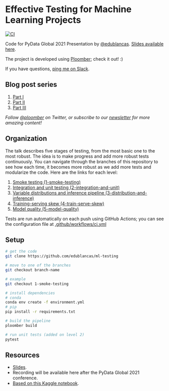 # Effective Testing for Machine Learning Projects

[![CI](https://github.com/edublancas/ml-testing/workflows/CI/badge.svg)](https://github.com/edublancas/ml-testing/workflows/CI/badge.svg)


Code for PyData Global 2021 Presentation by [@edublancas](https://twitter.com/intent/follow?screen_name=edublancas). [Slides available here](https://blancas.io/talks/pydata-21.pdf).

The project is developed using [Ploomber](https://github.com/ploomber/ploomber); check it out! :)

If you have questions, [ping me on Slack](https://ploomber.io/community/).

## Blog post series

1. [Part I](https://ploomber.io/blog/ml-testing-i/)
2. [Part II](https://ploomber.io/blog/ml-testing-ii/)
3. [Part III](https://ploomber.io/blog/ml-testing-iii/)

*Follow [@ploomber](https://twitter.com/intent/follow?screen_name=ploomber) on Twitter, or subscribe to our [newsletter](https://www.getrevue.co/profile/ploomber) for more amazing content!*

## Organization

The talk describes five stages of testing, from the most basic one to the most robust. The idea is to make progress and add more robust tests continuously. You can navigate through the branches of this repository to see how each time, it becomes more robust as we add more tests and modularize the code. Here are the links for each level:

1. [Smoke testing (1-smoke-testing)](https://github.com/edublancas/ml-testing/tree/1-smoke-testing)
2. [Integration and unit testing (2-integration-and-unit)](https://github.com/edublancas/ml-testing/tree/2-integration-and-unit)
3. [Variable distributions and inference pipeline (3-distribution-and-inference)](https://github.com/edublancas/ml-testing/tree/3-distribution-and-inference)
4. [Training-serving skew (4-train-serve-skew)](https://github.com/edublancas/ml-testing/tree/4-train-serve-skew)
5. [Model quality (5-model-quality)](https://github.com/edublancas/ml-testing/tree/5-model-quality)

Tests are run automatically on each push using GitHub Actions; you can see the configuration file at [.github/workflows/ci.yml](.github/workflows/ci.yml)

## Setup

```sh
# get the code
git clone https://github.com/edublancas/ml-testing

# move to one of the branches
git checkout branch-name

# example
git checkout 1-smoke-testing

# install dependencies
# conda
conda env create -f environment.yml
# pip
pip install -r requirements.txt

# build the pipeline
ploomber build

# run unit tests (added on level 2)
pytest
```

## Resources

* [Slides](https://blancas.io/talks/pydata-21.pdf).
* Recording will be available here after the PyData Global 2021 conference.
* [Based on this Kaggle notebook](https://www.kaggle.com/roshansharma/heart-diseases-analysis).

